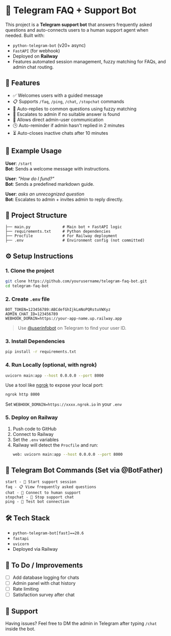 # 🤖 Telegram FAQ + Support Bot

This project is a **Telegram support bot** that answers frequently asked questions and auto-connects users to a human support agent when needed. Built with:

- `python-telegram-bot` (v20+ async)
- `FastAPI` (for webhook)
- Deployed on **Railway**
- Features automated session management, fuzzy matching for FAQs, and admin chat routing.

## 🚀 Features

- ✅ Welcomes users with a guided message
- 📋 Supports `/faq`, `/ping`, `/chat`, `/stopchat` commands
- 🤖 Auto-replies to common questions using fuzzy matching
- 🧠 Escalates to admin if no suitable answer is found
- 🔄 Allows direct admin-user communication
- 🕒 Auto-reminder if admin hasn't replied in 2 minutes
- ⏳ Auto-closes inactive chats after 10 minutes

## 🧾 Example Usage

**User**: `/start`  
**Bot**: Sends a welcome message with instructions.

**User**: _"How do I fund?"_  
**Bot**: Sends a predefined markdown guide.

**User**: _asks an unrecognized question_  
**Bot**: Escalates to admin + invites admin to reply directly.

## 📁 Project Structure

```
├── main.py              # Main bot + FastAPI logic
├── requirements.txt     # Python dependencies
├── Procfile             # For Railway deployment
├── .env                 # Environment config (not committed)
```

## ⚙️ Setup Instructions

### 1. Clone the project

```bash
git clone https://github.com/yourusername/telegram-faq-bot.git
cd telegram-faq-bot
```

### 2. Create `.env` file

```env
BOT_TOKEN=123456789:ABCdefGhIjkLmNoPQRstuVWXyz
ADMIN_CHAT_ID=123456789
WEBHOOK_DOMAIN=https://your-app-name.up.railway.app
```

> Use [@userinfobot](https://t.me/userinfobot) on Telegram to find your user ID.

### 3. Install Dependencies

```bash
pip install -r requirements.txt
```

### 4. Run Locally (optional, with ngrok)

```bash
uvicorn main:app --host 0.0.0.0 --port 8000
```

Use a tool like [ngrok](https://ngrok.com/) to expose your local port:
```bash
ngrok http 8000
```

Set `WEBHOOK_DOMAIN=https://xxxx.ngrok.io` in your `.env`

### 5. Deploy on Railway

1. Push code to GitHub
2. Connect to Railway
3. Set the `.env` variables
4. Railway will detect the `Procfile` and run:
   ```bash
   web: uvicorn main:app --host 0.0.0.0 --port 8000
   ```

## 🔐 Telegram Bot Commands (Set via @BotFather)

```
start - 🚀 Start support session
faq - 📋 View frequently asked questions
chat - 👤 Connect to human support
stopchat - 🔕 Stop support chat
ping - 🧪 Test bot connection
```

## 🛠 Tech Stack

- `python-telegram-bot[fast]==20.6`
- `fastapi`
- `uvicorn`
- Deployed via Railway

## 🧠 To Do / Improvements

- [ ] Add database logging for chats
- [ ] Admin panel with chat history
- [ ] Rate limiting
- [ ] Satisfaction survey after chat

## 💬 Support

Having issues? Feel free to DM the admin in Telegram after typing `/chat` inside the bot.
